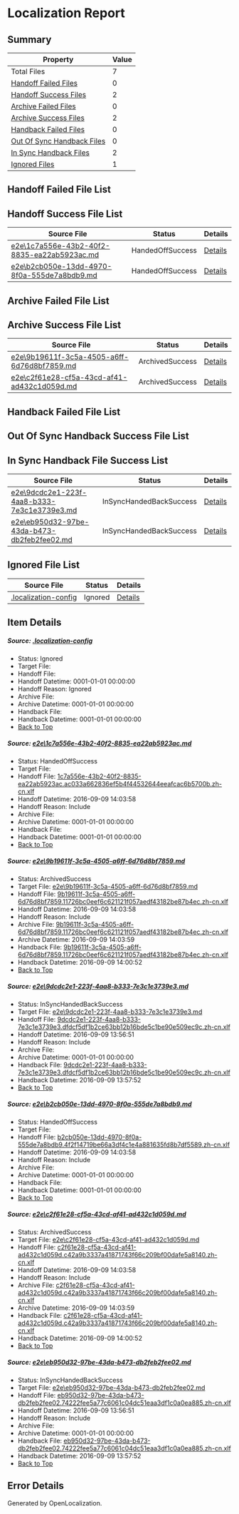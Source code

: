 # <a name='report-top'></a> Localization Report

## Summary
 Property | Value 
 -------- | ----- 
 Total Files | 7
[ Handoff Failed Files ](#handoff-failed-list)| 0
[ Handoff Success Files ](#handoff-success-list)| 2
[ Archive Failed Files ](#archive-failed-list)| 0
[ Archive Success Files ](#archive-success-list)| 2
[ Handback Failed Files ](#handback-failed-list)| 0
[ Out Of Sync Handback Files ](#outofsync-handback-success-list)| 0
[ In Sync Handback Files ](#insync-handback-success-list)| 2
[ Ignored Files ](#ignored-list)| 1

## <a name='handoff-failed-list'></a> Handoff Failed File List

## <a name='handoff-success-list'></a> Handoff Success File List
 Source File | Status | Details 
 ----------- | ------ | ------- 
 [e2e\1c7a556e-43b2-40f2-8835-ea22ab5923ac.md](https://github.com/OpenLocalizationTestOrg/ol-test0/blob/4b52dcc7501b83c9900835cb9eafe30c76c76b8f/e2e/1c7a556e-43b2-40f2-8835-ea22ab5923ac.md) | HandedOffSuccess | [Details](#d4ad362787974457c6851302c675302f8d1adc7c1)
 [e2e\b2cb050e-13dd-4970-8f0a-555de7a8bdb9.md](https://github.com/OpenLocalizationTestOrg/ol-test0/blob/4749342bed2aff25093bf302e7130bce7344d7fb/e2e/b2cb050e-13dd-4970-8f0a-555de7a8bdb9.md) | HandedOffSuccess | [Details](#d7b1dbfdf15368c216bd12be4f377abe1ac406794)

## <a name='archive-failed-list'></a> Archive Failed File List

## <a name='archive-success-list'></a> Archive Success File List
 Source File | Status | Details 
 ----------- | ------ | ------- 
 [e2e\9b19611f-3c5a-4505-a6ff-6d76d8bf7859.md](https://github.com/OpenLocalizationTestOrg/ol-test0/blob/8234ff304217dd599b1815dec68e932a14157c2b/e2e/9b19611f-3c5a-4505-a6ff-6d76d8bf7859.md) | ArchivedSuccess | [Details](#e1c8bbf756bebd5665d562b816898ccec654f3ae2)
 [e2e\c2f61e28-cf5a-43cd-af41-ad432c1d059d.md](https://github.com/OpenLocalizationTestOrg/ol-test0/blob/8234ff304217dd599b1815dec68e932a14157c2b/e2e/c2f61e28-cf5a-43cd-af41-ad432c1d059d.md) | ArchivedSuccess | [Details](#a212c5fc7a29e16333deb4ff6457a5ea6d2fec435)

## <a name='handback-failed-list'></a> Handback Failed File List

## <a name='outofsync-handback-success-list'></a> Out Of Sync Handback Success File List

## <a name='insync-handback-success-list'></a> In Sync Handback File Success List
 Source File | Status | Details 
 ----------- | ------ | ------- 
 [e2e\9dcdc2e1-223f-4aa8-b333-7e3c1e3739e3.md](https://github.com/OpenLocalizationTestOrg/ol-test0/blob/ff88057e40f7eb8a38d5f0f584260c69f98032ee/e2e/9dcdc2e1-223f-4aa8-b333-7e3c1e3739e3.md) | InSyncHandedBackSuccess | [Details](#0c725b4453a55ad05fb15d47019d2424d90cabcb3)
 [e2e\eb950d32-97be-43da-b473-db2feb2fee02.md](https://github.com/OpenLocalizationTestOrg/ol-test0/blob/ff88057e40f7eb8a38d5f0f584260c69f98032ee/e2e/eb950d32-97be-43da-b473-db2feb2fee02.md) | InSyncHandedBackSuccess | [Details](#5d9e7c79762d3f7939c59f20c305240ee8890e9c6)

## <a name='ignored-list'></a> Ignored File List
 Source File | Status | Details 
 ----------- | ------ | ------- 
 [.localization-config](https://github.com/OpenLocalizationTestOrg/ol-test0/blob/4b52dcc7501b83c9900835cb9eafe30c76c76b8f/.localization-config) | Ignored | [Details](#c268a05ecaa7ec85942ed632c29928ee5bd6da8d0)

## Item Details
##### <a name='c268a05ecaa7ec85942ed632c29928ee5bd6da8d0'></a> Source: [.localization-config](https://github.com/OpenLocalizationTestOrg/ol-test0/blob/4b52dcc7501b83c9900835cb9eafe30c76c76b8f/.localization-config)
* Status: Ignored
* Target File: 
* Handoff File: 
* Handoff Datetime: 0001-01-01 00:00:00
* Handoff Reason: Ignored
* Archive File: 
* Archive Datetime: 0001-01-01 00:00:00
* Handback File: 
* Handback Datetime: 0001-01-01 00:00:00
* [Back to Top](#report-top)

##### <a name='d4ad362787974457c6851302c675302f8d1adc7c1'></a> Source: [e2e\1c7a556e-43b2-40f2-8835-ea22ab5923ac.md](https://github.com/OpenLocalizationTestOrg/ol-test0/blob/4b52dcc7501b83c9900835cb9eafe30c76c76b8f/e2e/1c7a556e-43b2-40f2-8835-ea22ab5923ac.md)
* Status: HandedOffSuccess
* Target File: 
* Handoff File: [1c7a556e-43b2-40f2-8835-ea22ab5923ac.ac033a662836ef5b4f44532644eeafcac6b5700b.zh-cn.xlf](https://github.com/OpenLocalizationTestOrg/ol-test0-handoff/blob/ad54a8c3e6d1325e8d5473f686f0c587b97fc189/ol-handoff/OpenLocalizationTestOrg/ol-test0-zhcn/yuwzho/ht/1c7a556e-43b2-40f2-8835-ea22ab5923ac.ac033a662836ef5b4f44532644eeafcac6b5700b.zh-cn.xlf)
* Handoff Datetime: 2016-09-09 14:03:58
* Handoff Reason: Include
* Archive File: 
* Archive Datetime: 0001-01-01 00:00:00
* Handback File: 
* Handback Datetime: 0001-01-01 00:00:00
* [Back to Top](#report-top)

##### <a name='e1c8bbf756bebd5665d562b816898ccec654f3ae2'></a> Source: [e2e\9b19611f-3c5a-4505-a6ff-6d76d8bf7859.md](https://github.com/OpenLocalizationTestOrg/ol-test0/blob/8234ff304217dd599b1815dec68e932a14157c2b/e2e/9b19611f-3c5a-4505-a6ff-6d76d8bf7859.md)
* Status: ArchivedSuccess
* Target File: [e2e\9b19611f-3c5a-4505-a6ff-6d76d8bf7859.md](https://github.com/OpenLocalizationTestOrg/ol-test0-zhcn/blob/9e04663c6b565d4e1f8838c8bcc380914d1e4c64/e2e/9b19611f-3c5a-4505-a6ff-6d76d8bf7859.md)
* Handoff File: [9b19611f-3c5a-4505-a6ff-6d76d8bf7859.11726bc0eef6c621121f057aedf43182be87b4ec.zh-cn.xlf](https://github.com/OpenLocalizationTestOrg/ol-test0-handoff/blob/ad54a8c3e6d1325e8d5473f686f0c587b97fc189/ol-handoff/OpenLocalizationTestOrg/ol-test0-zhcn/yuwzho/ht/9b19611f-3c5a-4505-a6ff-6d76d8bf7859.11726bc0eef6c621121f057aedf43182be87b4ec.zh-cn.xlf)
* Handoff Datetime: 2016-09-09 14:03:58
* Handoff Reason: Include
* Archive File: [9b19611f-3c5a-4505-a6ff-6d76d8bf7859.11726bc0eef6c621121f057aedf43182be87b4ec.zh-cn.xlf](https://github.com/OpenLocalizationTestOrg/ol-test0-handoff/blob/a267099e3d4256f99373455e3f7d57b6276e88ee/ol-archive/OpenLocalizationTestOrg/ol-test0-zhcn/yuwzho/ht/9b19611f-3c5a-4505-a6ff-6d76d8bf7859.11726bc0eef6c621121f057aedf43182be87b4ec.zh-cn.xlf)
* Archive Datetime: 2016-09-09 14:03:59
* Handback File: [9b19611f-3c5a-4505-a6ff-6d76d8bf7859.11726bc0eef6c621121f057aedf43182be87b4ec.zh-cn.xlf](https://github.com/OpenLocalizationTestOrg/ol-test0-handback/blob/14022949dff2e86d85e22ff9594ed545795ac3e0/ol-handback/OpenLocalizationTestOrg/ol-test0-zhcn/yuwzho/high/9b19611f-3c5a-4505-a6ff-6d76d8bf7859.11726bc0eef6c621121f057aedf43182be87b4ec.zh-cn.xlf)
* Handback Datetime: 2016-09-09 14:00:52
* [Back to Top](#report-top)

##### <a name='0c725b4453a55ad05fb15d47019d2424d90cabcb3'></a> Source: [e2e\9dcdc2e1-223f-4aa8-b333-7e3c1e3739e3.md](https://github.com/OpenLocalizationTestOrg/ol-test0/blob/ff88057e40f7eb8a38d5f0f584260c69f98032ee/e2e/9dcdc2e1-223f-4aa8-b333-7e3c1e3739e3.md)
* Status: InSyncHandedBackSuccess
* Target File: [e2e\9dcdc2e1-223f-4aa8-b333-7e3c1e3739e3.md](https://github.com/OpenLocalizationTestOrg/ol-test0-zhcn/blob/3cc3a7bf560401117702f190044edf08b2aad444/e2e/9dcdc2e1-223f-4aa8-b333-7e3c1e3739e3.md)
* Handoff File: [9dcdc2e1-223f-4aa8-b333-7e3c1e3739e3.dfdcf5df1b2ce63bb12b16bde5c1be90e509ec9c.zh-cn.xlf](https://github.com/OpenLocalizationTestOrg/ol-test0-handoff/blob/edb4db11d380e80717e8b9a2218c67d0205e2514/ol-handoff/OpenLocalizationTestOrg/ol-test0-zhcn/yuwzho/ht/9dcdc2e1-223f-4aa8-b333-7e3c1e3739e3.dfdcf5df1b2ce63bb12b16bde5c1be90e509ec9c.zh-cn.xlf)
* Handoff Datetime: 2016-09-09 13:56:51
* Handoff Reason: Include
* Archive File: 
* Archive Datetime: 0001-01-01 00:00:00
* Handback File: [9dcdc2e1-223f-4aa8-b333-7e3c1e3739e3.dfdcf5df1b2ce63bb12b16bde5c1be90e509ec9c.zh-cn.xlf](https://github.com/OpenLocalizationTestOrg/ol-test0-handback/blob/842f2baca48cdba13cda7e6f758e760be7e698a3/ol-handback/OpenLocalizationTestOrg/ol-test0-zhcn/yuwzho/ht/9dcdc2e1-223f-4aa8-b333-7e3c1e3739e3.dfdcf5df1b2ce63bb12b16bde5c1be90e509ec9c.zh-cn.xlf)
* Handback Datetime: 2016-09-09 13:57:52
* [Back to Top](#report-top)

##### <a name='d7b1dbfdf15368c216bd12be4f377abe1ac406794'></a> Source: [e2e\b2cb050e-13dd-4970-8f0a-555de7a8bdb9.md](https://github.com/OpenLocalizationTestOrg/ol-test0/blob/4749342bed2aff25093bf302e7130bce7344d7fb/e2e/b2cb050e-13dd-4970-8f0a-555de7a8bdb9.md)
* Status: HandedOffSuccess
* Target File: 
* Handoff File: [b2cb050e-13dd-4970-8f0a-555de7a8bdb9.4f2f14719be66a3df4c1e4a881635fd8b7df5589.zh-cn.xlf](https://github.com/OpenLocalizationTestOrg/ol-test0-handoff/blob/ad54a8c3e6d1325e8d5473f686f0c587b97fc189/ol-handoff/OpenLocalizationTestOrg/ol-test0-zhcn/yuwzho/ht/b2cb050e-13dd-4970-8f0a-555de7a8bdb9.4f2f14719be66a3df4c1e4a881635fd8b7df5589.zh-cn.xlf)
* Handoff Datetime: 2016-09-09 14:03:58
* Handoff Reason: Include
* Archive File: 
* Archive Datetime: 0001-01-01 00:00:00
* Handback File: 
* Handback Datetime: 0001-01-01 00:00:00
* [Back to Top](#report-top)

##### <a name='a212c5fc7a29e16333deb4ff6457a5ea6d2fec435'></a> Source: [e2e\c2f61e28-cf5a-43cd-af41-ad432c1d059d.md](https://github.com/OpenLocalizationTestOrg/ol-test0/blob/8234ff304217dd599b1815dec68e932a14157c2b/e2e/c2f61e28-cf5a-43cd-af41-ad432c1d059d.md)
* Status: ArchivedSuccess
* Target File: [e2e\c2f61e28-cf5a-43cd-af41-ad432c1d059d.md](https://github.com/OpenLocalizationTestOrg/ol-test0-zhcn/blob/9e04663c6b565d4e1f8838c8bcc380914d1e4c64/e2e/c2f61e28-cf5a-43cd-af41-ad432c1d059d.md)
* Handoff File: [c2f61e28-cf5a-43cd-af41-ad432c1d059d.c42a9b3337a41871743f66c209bf00dafe5a8140.zh-cn.xlf](https://github.com/OpenLocalizationTestOrg/ol-test0-handoff/blob/ad54a8c3e6d1325e8d5473f686f0c587b97fc189/ol-handoff/OpenLocalizationTestOrg/ol-test0-zhcn/yuwzho/ht/c2f61e28-cf5a-43cd-af41-ad432c1d059d.c42a9b3337a41871743f66c209bf00dafe5a8140.zh-cn.xlf)
* Handoff Datetime: 2016-09-09 14:03:58
* Handoff Reason: Include
* Archive File: [c2f61e28-cf5a-43cd-af41-ad432c1d059d.c42a9b3337a41871743f66c209bf00dafe5a8140.zh-cn.xlf](https://github.com/OpenLocalizationTestOrg/ol-test0-handoff/blob/a267099e3d4256f99373455e3f7d57b6276e88ee/ol-archive/OpenLocalizationTestOrg/ol-test0-zhcn/yuwzho/ht/c2f61e28-cf5a-43cd-af41-ad432c1d059d.c42a9b3337a41871743f66c209bf00dafe5a8140.zh-cn.xlf)
* Archive Datetime: 2016-09-09 14:03:59
* Handback File: [c2f61e28-cf5a-43cd-af41-ad432c1d059d.c42a9b3337a41871743f66c209bf00dafe5a8140.zh-cn.xlf](https://github.com/OpenLocalizationTestOrg/ol-test0-handback/blob/14022949dff2e86d85e22ff9594ed545795ac3e0/ol-handback/OpenLocalizationTestOrg/ol-test0-zhcn/yuwzho/high/c2f61e28-cf5a-43cd-af41-ad432c1d059d.c42a9b3337a41871743f66c209bf00dafe5a8140.zh-cn.xlf)
* Handback Datetime: 2016-09-09 14:00:52
* [Back to Top](#report-top)

##### <a name='5d9e7c79762d3f7939c59f20c305240ee8890e9c6'></a> Source: [e2e\eb950d32-97be-43da-b473-db2feb2fee02.md](https://github.com/OpenLocalizationTestOrg/ol-test0/blob/ff88057e40f7eb8a38d5f0f584260c69f98032ee/e2e/eb950d32-97be-43da-b473-db2feb2fee02.md)
* Status: InSyncHandedBackSuccess
* Target File: [e2e\eb950d32-97be-43da-b473-db2feb2fee02.md](https://github.com/OpenLocalizationTestOrg/ol-test0-zhcn/blob/3cc3a7bf560401117702f190044edf08b2aad444/e2e/eb950d32-97be-43da-b473-db2feb2fee02.md)
* Handoff File: [eb950d32-97be-43da-b473-db2feb2fee02.74222fee5a77c6061c04dc51eaa3df1c0a0ea885.zh-cn.xlf](https://github.com/OpenLocalizationTestOrg/ol-test0-handoff/blob/edb4db11d380e80717e8b9a2218c67d0205e2514/ol-handoff/OpenLocalizationTestOrg/ol-test0-zhcn/yuwzho/ht/eb950d32-97be-43da-b473-db2feb2fee02.74222fee5a77c6061c04dc51eaa3df1c0a0ea885.zh-cn.xlf)
* Handoff Datetime: 2016-09-09 13:56:51
* Handoff Reason: Include
* Archive File: 
* Archive Datetime: 0001-01-01 00:00:00
* Handback File: [eb950d32-97be-43da-b473-db2feb2fee02.74222fee5a77c6061c04dc51eaa3df1c0a0ea885.zh-cn.xlf](https://github.com/OpenLocalizationTestOrg/ol-test0-handback/blob/842f2baca48cdba13cda7e6f758e760be7e698a3/ol-handback/OpenLocalizationTestOrg/ol-test0-zhcn/yuwzho/ht/eb950d32-97be-43da-b473-db2feb2fee02.74222fee5a77c6061c04dc51eaa3df1c0a0ea885.zh-cn.xlf)
* Handback Datetime: 2016-09-09 13:57:52
* [Back to Top](#report-top)


## Error Details

Generated by OpenLocalization.
